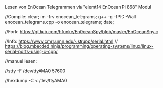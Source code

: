Lesen von EnOcean Telegrammen via "elemt14 EnOcean Pi 868" Modul


//Compile: clear; rm -frv enocean_telegrams; g++ -g -fPIC -Wall enocean_telegrams.cpp -o enocean_telegrams; date;


//Fork: https://github.com/hfunke/EnOceanSpy/blob/master/EnOceanSpy.c


//Info: https://www.cmrr.umn.edu/~strupp/serial.html
// 		https://blog.mbedded.ninja/programming/operating-systems/linux/linux-serial-ports-using-c-cpp/


//manuel lesen:

//stty -F /dev/ttyAMA0 57600

//hexdump -C < /dev/ttyAMA0
